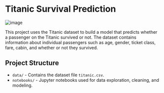 # Titanic Survival Prediction

![image](https://github.com/Midhun-S-Nair/AspireNex/assets/167676461/e04d1807-da54-47cd-8f2c-24373f133675)

This project uses the Titanic dataset to build a model that predicts whether a passenger on the Titanic survived or not. The dataset contains information about individual passengers such as age, gender, ticket class, fare, cabin, and whether or not they survived.
## Project Structure

- `data/` - Contains the dataset file `titanic.csv`.
- `notebooks/` - Jupyter notebooks used for data exploration, cleaning, and modeling.
